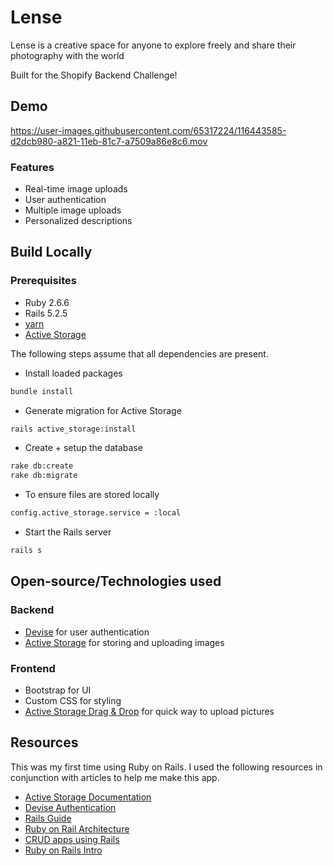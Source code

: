 
# Lense

Lense is a creative space for anyone to explore freely and share their photography with the world 

Built for the Shopify Backend Challenge!

## Demo
https://user-images.githubusercontent.com/65317224/116443585-d2dcb980-a821-11eb-81c7-a7509a86e8c6.mov
### Features
* Real-time image uploads
* User authentication
* Multiple image uploads
* Personalized descriptions
## Build Locally

### Prerequisites
* Ruby 2.6.6
* Rails 5.2.5
* [yarn](https://classic.yarnpkg.com/en/docs/install/)
* [Active Storage](https://github.com/rails/rails/tree/main/activestorage)

The following steps assume that all dependencies are present.

- Install loaded packages

```bash
bundle install 
```
- Generate migration for Active Storage
```bash
rails active_storage:install
```
- Create + setup the database

```bash
rake db:create
rake db:migrate
```
- To ensure files are stored locally

```bash
config.active_storage.service = :local
```
- Start the Rails server

```bash
rails s
```

## Open-source/Technologies used
### Backend
* [Devise](https://github.com/heartcombo/devise) for user authentication
* [Active Storage](https://github.com/rails/rails/tree/main/activestorage) for storing and uploading images

### Frontend
* Bootstrap for UI
* Custom CSS for styling
* [Active Storage Drag & Drop](https://github.com/rails/rails/tree/main/activestorage) for quick way to upload pictures

## Resources

This was my first time using Ruby on Rails. I used the following resources in conjunction with articles to help me make this app.
* [Active Storage Documentation](https://edgeguides.rubyonrails.org/active_storage_overview.html)
* [Devise Authentication](https://guides.railsgirls.com/devise)
* [Rails Guide](https://guides.rubyonrails.org/v5.0/getting_started.html)
* [Ruby on Rail Architecture](https://www.educative.io/blog/ruby-on-rails)
* [CRUD apps using Rails](https://www.youtube.com/watch?v=oyjzi837wME&t=205s)
* [Ruby on Rails Intro](https://www.youtube.com/watch?v=fmyvWz5TUWg)
